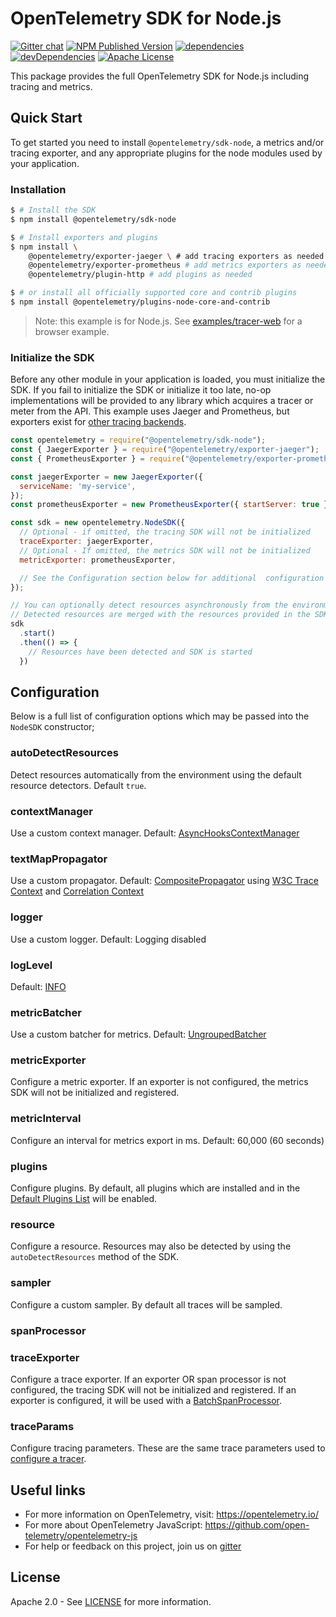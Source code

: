 # OpenTelemetry SDK for Node.js

[![Gitter chat][gitter-image]][gitter-url]
[![NPM Published Version][npm-img]][npm-url]
[![dependencies][dependencies-image]][dependencies-url]
[![devDependencies][devDependencies-image]][devDependencies-url]
[![Apache License][license-image]][license-image]

This package provides the full OpenTelemetry SDK for Node.js including tracing and metrics.

## Quick Start

To get started you need to install `@opentelemetry/sdk-node`, a metrics and/or tracing exporter, and any appropriate plugins for the node modules used by your application.

### Installation

```sh
$ # Install the SDK
$ npm install @opentelemetry/sdk-node

$ # Install exporters and plugins
$ npm install \
    @opentelemetry/exporter-jaeger \ # add tracing exporters as needed
    @opentelemetry/exporter-prometheus # add metrics exporters as needed
    @opentelemetry/plugin-http # add plugins as needed

$ # or install all officially supported core and contrib plugins
$ npm install @opentelemetry/plugins-node-core-and-contrib
```

> Note: this example is for Node.js. See [examples/tracer-web](https://github.com/open-telemetry/opentelemetry-js/tree/master/examples/tracer-web) for a browser example.

### Initialize the SDK

Before any other module in your application is loaded, you must initialize the SDK.
If you fail to initialize the SDK or initialize it too late, no-op implementations will be provided to any library which acquires a tracer or meter from the API.
This example uses Jaeger and Prometheus, but exporters exist for [other tracing backends][other-tracing-backends].

```javascript
const opentelemetry = require("@opentelemetry/sdk-node");
const { JaegerExporter } = require("@opentelemetry/exporter-jaeger");
const { PrometheusExporter } = require("@opentelemetry/exporter-prometheus");

const jaegerExporter = new JaegerExporter({
  serviceName: 'my-service',
});
const prometheusExporter = new PrometheusExporter({ startServer: true });

const sdk = new opentelemetry.NodeSDK({
  // Optional - if omitted, the tracing SDK will not be initialized
  traceExporter: jaegerExporter,
  // Optional - If omitted, the metrics SDK will not be initialized
  metricExporter: prometheusExporter,

  // See the Configuration section below for additional  configuration options
});

// You can optionally detect resources asynchronously from the environment.
// Detected resources are merged with the resources provided in the SDK configuration.
sdk
  .start()
  .then(() => {
    // Resources have been detected and SDK is started
  })
```

## Configuration

Below is a full list of configuration options which may be passed into the `NodeSDK` constructor;

### autoDetectResources

Detect resources automatically from the environment using the default resource detectors. Default `true`.

### contextManager

Use a custom context manager. Default: [AsyncHooksContextManager](../opentelemetry-context-async-hooks/README.md)

### textMapPropagator

Use a custom propagator. Default: [CompositePropagator](../opentelemetry-core/src/context/propagation/composite.ts) using [W3C Trace Context](../opentelemetry-core/README.md#httptracecontext-propagator) and [Correlation Context](../opentelemetry-core/README.md#correlation-context-propagator)

### logger

Use a custom logger. Default: Logging disabled

### logLevel

Default: [INFO](../opentelemetry-core/src/common/types.ts#L19)

### metricBatcher

Use a custom batcher for metrics. Default: [UngroupedBatcher](../opentelemetry-metrics/src/export/Batcher.ts#L50)

### metricExporter

Configure a metric exporter. If an exporter is not configured, the metrics SDK will not be initialized and registered.

### metricInterval

Configure an interval for metrics export in ms. Default: 60,000 (60 seconds)

### plugins

Configure plugins. By default, all plugins which are installed and in the [Default Plugins List](../opentelemetry-node/src/config.ts#L29) will be enabled.

### resource

Configure a resource. Resources may also be detected by using the `autoDetectResources` method of the SDK.

### sampler

Configure a custom sampler. By default all traces will be sampled.

### spanProcessor

### traceExporter

Configure a trace exporter. If an exporter OR span processor is not configured, the tracing SDK will not be initialized and registered. If an exporter is configured, it will be used with a [BatchSpanProcessor](../opentelemetry-tracing/src/export/BatchSpanProcessor.ts).

### traceParams

Configure tracing parameters. These are the same trace parameters used to [configure a tracer](../opentelemetry-tracing/src/types.ts#L71).

## Useful links

- For more information on OpenTelemetry, visit: <https://opentelemetry.io/>
- For more about OpenTelemetry JavaScript: <https://github.com/open-telemetry/opentelemetry-js>
- For help or feedback on this project, join us on [gitter][gitter-url]

## License

Apache 2.0 - See [LICENSE][license-url] for more information.

[gitter-image]: https://badges.gitter.im/open-telemetry/opentelemetry-js.svg
[gitter-url]: https://gitter.im/open-telemetry/opentelemetry-node?utm_source=badge&utm_medium=badge&utm_campaign=pr-badge&utm_content=badge
[license-url]: https://github.com/open-telemetry/opentelemetry-js/blob/master/LICENSE
[license-image]: https://img.shields.io/badge/license-Apache_2.0-green.svg?style=flat
[dependencies-image]: https://david-dm.org/open-telemetry/opentelemetry-js/status.svg?path=packages/opentelemetry-sdk-node
[dependencies-url]: https://david-dm.org/open-telemetry/opentelemetry-js?path=packages%2Fopentelemetry-sdk-node
[devDependencies-image]: https://david-dm.org/open-telemetry/opentelemetry-js/dev-status.svg?path=packages/opentelemetry-sdk-node
[devDependencies-url]: https://david-dm.org/open-telemetry/opentelemetry-js?path=packages%2Fopentelemetry-sdk-node&type=dev
[npm-url]: https://www.npmjs.com/package/@opentelemetry/sdk-node
[npm-img]: https://badge.fury.io/js/%40opentelemetry%2Fsdk-node.svg

[other-tracing-backends]: https://github.com/open-telemetry/opentelemetry-js#trace-exporters

